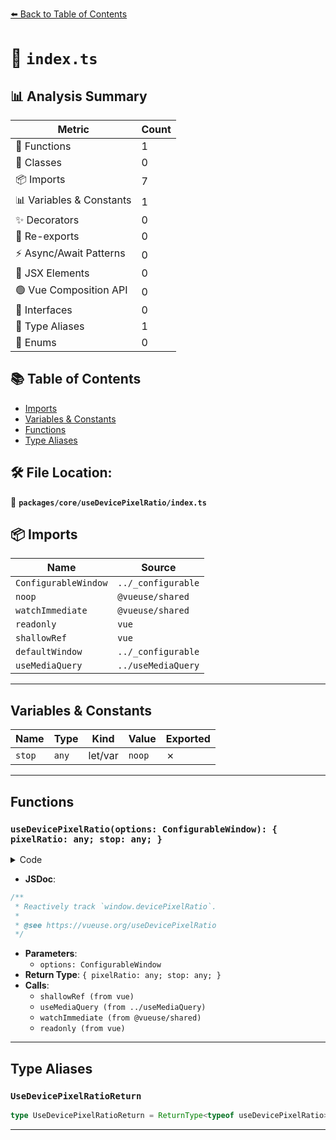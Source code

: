 [⬅️ Back to Table of Contents](../../../index.md)

# 📄 `index.ts`

## 📊 Analysis Summary

| Metric | Count |
|--------|-------|
| 🔧 Functions | 1 |
| 🧱 Classes | 0 |
| 📦 Imports | 7 |
| 📊 Variables & Constants | 1 |
| ✨ Decorators | 0 |
| 🔄 Re-exports | 0 |
| ⚡ Async/Await Patterns | 0 |
| 💠 JSX Elements | 0 |
| 🟢 Vue Composition API | 0 |
| 📐 Interfaces | 0 |
| 📑 Type Aliases | 1 |
| 🎯 Enums | 0 |

## 📚 Table of Contents

- [Imports](#imports)
- [Variables & Constants](#variables-constants)
- [Functions](#functions)
- [Type Aliases](#type-aliases)

## 🛠️ File Location:
📂 **`packages/core/useDevicePixelRatio/index.ts`**

## 📦 Imports

| Name | Source |
|------|--------|
| `ConfigurableWindow` | `../_configurable` |
| `noop` | `@vueuse/shared` |
| `watchImmediate` | `@vueuse/shared` |
| `readonly` | `vue` |
| `shallowRef` | `vue` |
| `defaultWindow` | `../_configurable` |
| `useMediaQuery` | `../useMediaQuery` |


---

## Variables & Constants

| Name | Type | Kind | Value | Exported |
|------|------|------|-------|----------|
| `stop` | `any` | let/var | `noop` | ✗ |


---

## Functions

### `useDevicePixelRatio(options: ConfigurableWindow): { pixelRatio: any; stop: any; }`

<details><summary>Code</summary>

```ts
export function useDevicePixelRatio(options: ConfigurableWindow = {}) {
  const {
    window = defaultWindow,
  } = options

  const pixelRatio = shallowRef(1)
  const query = useMediaQuery(() => `(resolution: ${pixelRatio.value}dppx)`, options)
  let stop = noop

  if (window) {
    stop = watchImmediate(query, () => pixelRatio.value = window!.devicePixelRatio)
  }

  return {
    pixelRatio: readonly(pixelRatio),
    stop,
  }
}
```
</details>

- **JSDoc**:
```ts
/**
 * Reactively track `window.devicePixelRatio`.
 *
 * @see https://vueuse.org/useDevicePixelRatio
 */
```

- **Parameters**:
  - `options: ConfigurableWindow`
- **Return Type**: `{ pixelRatio: any; stop: any; }`
- **Calls**:
  - `shallowRef (from vue)`
  - `useMediaQuery (from ../useMediaQuery)`
  - `watchImmediate (from @vueuse/shared)`
  - `readonly (from vue)`

---

## Type Aliases

### `UseDevicePixelRatioReturn`

```ts
type UseDevicePixelRatioReturn = ReturnType<typeof useDevicePixelRatio>;
```


---